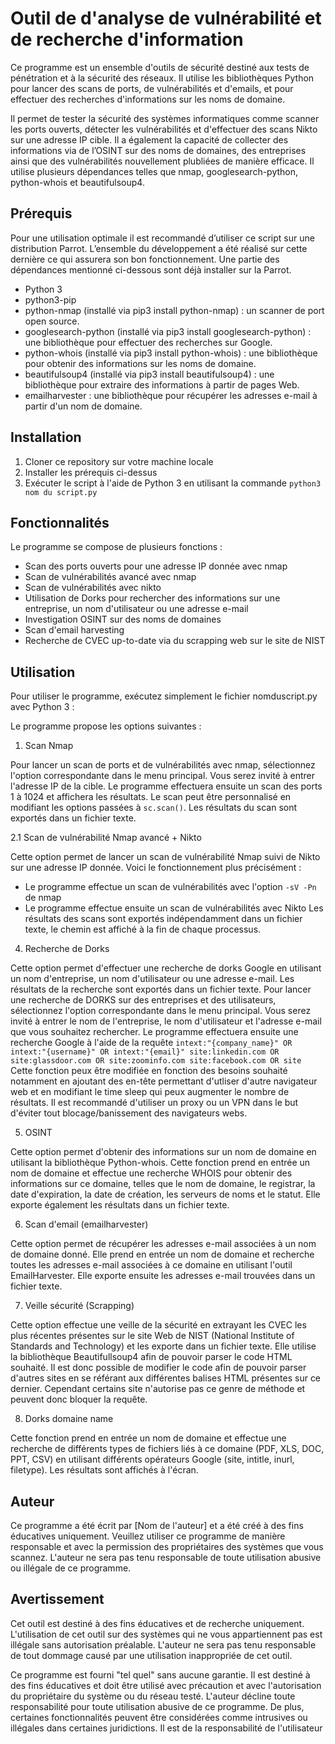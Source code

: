 # Outil de d'analyse de vulnérabilité et de recherche d'information

Ce programme est un ensemble d'outils de sécurité destiné aux tests de pénétration et à la sécurité des réseaux. Il utilise les bibliothèques Python pour lancer des scans de ports, de vulnérabilités et d'emails, et pour effectuer des recherches d'informations sur les noms de domaine.

Il permet de tester la sécurité des systèmes informatiques comme scanner les ports ouverts, détecter les vulnérabilités et d'effectuer des scans Nikto sur une adresse IP cible. Il a également la capacité de collecter des informations via de l’OSINT sur des noms de domaines, des entreprises ainsi que des vulnérabilités nouvellement plubliées de manière efficace. Il utilise plusieurs dépendances telles que nmap, googlesearch-python, python-whois et beautifulsoup4.

## Prérequis

Pour une utilisation optimale il est recommandé d’utiliser ce script sur une distribution Parrot. L’ensemble du développement a été réalisé sur cette dernière ce qui assurera son bon fonctionnement. Une partie des dépendances mentionné ci-dessous sont déjà installer sur la Parrot.

- Python 3
- python3-pip
- python-nmap (installé via pip3 install python-nmap) : un scanner de port open source.
- googlesearch-python (installé via pip3 install googlesearch-python) : une bibliothèque pour effectuer des recherches sur Google.
- python-whois (installé via pip3 install python-whois) : une bibliothèque pour obtenir des informations sur les noms de domaine.
- beautifulsoup4 (installé via pip3 install beautifulsoup4) : une bibliothèque pour extraire des informations à partir de pages Web.
- emailharvester : une bibliothèque pour récupérer les adresses e-mail à partir d'un nom de domaine.


## Installation

1. Cloner ce repository sur votre machine locale
2. Installer les prérequis ci-dessus
3. Exécuter le script à l'aide de Python 3 en utilisant la commande `python3 nom du script.py`

## Fonctionnalités

Le programme se compose de plusieurs fonctions :

- Scan des ports ouverts pour une adresse IP donnée avec nmap
- Scan de vulnérabilités avancé avec nmap
- Scan de vulnérabilités avec nikto
- Utilisation de Dorks pour rechercher des informations sur une entreprise, un nom d'utilisateur ou une adresse e-mail
- Investigation OSINT sur des noms de domaines
- Scan d'email harvesting
- Recherche de CVEC up-to-date via du scrapping web sur le site de NIST

## Utilisation

Pour utiliser le programme, exécutez simplement le fichier nomduscript.py avec Python 3 :

Le programme propose les options suivantes :

1. Scan Nmap

Pour lancer un scan de ports et de vulnérabilités avec nmap, sélectionnez l'option correspondante dans le menu principal. Vous serez invité à entrer l'adresse IP de la cible. Le programme effectuera ensuite un scan des ports 1 à 1024 et affichera les résultats. Le scan peut être personnalisé en modifiant les options passées à `sc.scan()`. Les résultats du scan sont exportés dans un fichier texte.

2.1 Scan de vulnérabilité Nmap avancé + Nikto

Cette option permet de lancer un scan de vulnérabilité Nmap suivi de Nikto sur une adresse IP donnée. Voici le fonctionnement plus précisément :
- Le programme effectue un scan de vulnérabilités avec l'option `-sV -Pn` de nmap
- Le programme effectue ensuite un scan de vulnérabilités avec Nikto
Les résultats des scans sont exportés indépendamment dans un fichier texte, le chemin est affiché à la fin de chaque processus.

4. Recherche de Dorks

Cette option permet d'effectuer une recherche de dorks Google en utilisant un nom d'entreprise, un nom d'utilisateur ou une adresse e-mail. Les résultats de la recherche sont exportés dans un fichier texte. Pour lancer une recherche de DORKS sur des entreprises et des utilisateurs, sélectionnez l'option correspondante dans le menu principal. Vous serez invité à entrer le nom de l'entreprise, le nom d'utilisateur et l'adresse e-mail que vous souhaitez rechercher. Le programme effectuera ensuite une recherche Google à l'aide de la requête `intext:"{company_name}" OR intext:"{username}" OR intext:"{email}" site:linkedin.com OR site:glassdoor.com OR site:zoominfo.com site:facebook.com OR site`
Cette fonction peux être modifiée en fonction des besoins souhaité notamment en ajoutant des en-tête permettant d'utliser d'autre navigateur web et en modifiant le time sleep qui peux augmenter le nombre de résultats.
Il est recommandé d'utiliser un proxy ou un VPN dans le but d'éviter tout blocage/banissement des navigateurs webs.


5. OSINT

Cette option permet d'obtenir des informations sur un nom de domaine en utilisant la bibliothèque Python-whois. Cette fonction prend en entrée un nom de domaine et effectue une recherche WHOIS pour obtenir des informations sur ce domaine, telles que le nom de domaine, le registrar, la date d'expiration, la date de création, les serveurs de noms et le statut. Elle exporte également les résultats dans un fichier texte.

6. Scan d'email (emailharvester)

Cette option permet de récupérer les adresses e-mail associées à un nom de domaine donné. Elle prend en entrée un nom de domaine et recherche toutes les adresses e-mail associées à ce domaine en utilisant l'outil EmailHarvester. Elle exporte ensuite les adresses e-mail trouvées dans un fichier texte.

7. Veille sécurité (Scrapping)

Cette option effectue une veille de la sécurité en extrayant les CVEC les plus récentes présentes sur le site Web de NIST (National Institute of Standards and Technology) et les exporte dans un fichier texte.
Elle utilise la bibliothèque Beautifullsoup4 afin de pouvoir parser le code HTML souhaité.
Il est donc possible de modifier le code afin de pouvoir parser d'autres sites en se référant aux différentes balises HTML présentes sur ce dernier.
Cependant certains site n'autorise pas ce genre de méthode et peuvent donc bloquer la requête.

8. Dorks domaine name

Cette fonction prend en entrée un nom de domaine et effectue une recherche de différents types de fichiers liés à ce domaine (PDF, XLS, DOC, PPT, CSV) en utilisant différents opérateurs Google (site, intitle, inurl, filetype). Les résultats sont affichés à l'écran.


## Auteur
Ce programme a été écrit par [Nom de l'auteur] et a été créé à des fins éducatives uniquement. Veuillez utiliser ce programme de manière responsable et avec la permission des propriétaires des systèmes que vous scannez. L'auteur ne sera pas tenu responsable de toute utilisation abusive ou illégale de ce programme.


## Avertissement
Cet outil est destiné à des fins éducatives et de recherche uniquement. L'utilisation de cet outil sur des systèmes qui ne vous appartiennent pas est illégale sans autorisation préalable. L'auteur ne sera pas tenu responsable de tout dommage causé par une utilisation inappropriée de cet outil.

Ce programme est fourni "tel quel" sans aucune garantie. Il est destiné à des fins éducatives et doit être utilisé avec précaution et avec l'autorisation du propriétaire du système ou du réseau testé. L'auteur décline toute responsabilité pour toute utilisation abusive de ce programme.
De plus, certaines fonctionnalités peuvent être considérées comme intrusives ou illégales dans certaines juridictions. Il est de la responsabilité de l'utilisateur
